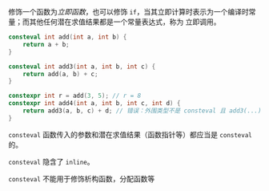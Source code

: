 修饰一个函数为*立即函数*，也可以修饰 `if`，当其立即计算时表示为一个编译时常量；而其他任何潜在求值结果都是一个常量表达式，称为 立即调用。

```c++
consteval int add(int a, int b) {
    return a + b;
}

consteval int add3(int a, int b, int c) {
    return add(a, b) + c;
}

constexpr int r = add(3, 5); // r = 8
constexpr int add4(int a, int b, int c, int d) {
    return add3(a, b, c) + d; // 错误：外围类型不是 consteval 且 add3(...) 不是常量
}
```

`consteval` 函数传入的参数和潜在求值结果（函数指针等）都应当是 `consteval` 的。

`consteval` 隐含了 `inline`。

`consteval` 不能用于修饰析构函数，分配函数等
